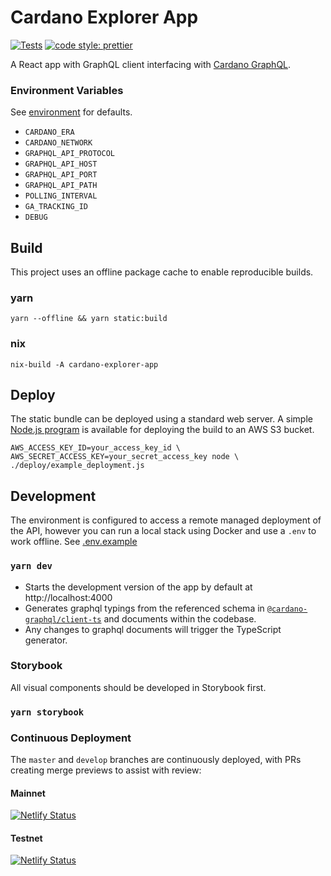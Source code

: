Cardano Explorer App
====================
[![Tests](https://github.com/input-output-hk/cardano-explorer-app/workflows/Tests/badge.svg)](https://github.com/input-output-hk/cardano-explorer-app/actions?query=workflow%3ATests)
[![code style: prettier](https://img.shields.io/badge/code_style-prettier-ff69b4.svg?style=flat-square)](https://github.com/prettier/prettier)

A React app with GraphQL client interfacing with [Cardano GraphQL](https://github.com/input-output-hk/cardano-graphql).

### Environment Variables
See [environment](source/environment.ts) for defaults.
- `CARDANO_ERA`
- `CARDANO_NETWORK`
- `GRAPHQL_API_PROTOCOL`
- `GRAPHQL_API_HOST`
- `GRAPHQL_API_PORT`
- `GRAPHQL_API_PATH`
- `POLLING_INTERVAL`
- `GA_TRACKING_ID`
- `DEBUG`

## Build
This project uses an offline package cache to enable reproducible builds.

### yarn
```console
yarn --offline && yarn static:build
```

### nix
``` console
nix-build -A cardano-explorer-app
```
## Deploy
The static bundle can be deployed using a standard web server. A simple [Node.js program](deploy/index.js) 
is available for deploying the build to an AWS S3 bucket.

```console
AWS_ACCESS_KEY_ID=your_access_key_id \
AWS_SECRET_ACCESS_KEY=your_secret_access_key node \
./deploy/example_deployment.js
```

## Development
The environment is configured to access a remote managed deployment of the API, 
however you can run a local stack using Docker and use a `.env` to work offline. 
See [.env.example](.env.example)

### `yarn dev`
- Starts the development version of the app by default at http://localhost:4000
- Generates graphql typings from the referenced schema in [`@cardano-graphql/client-ts`](https://github.com/input-output-hk/cardano-graphql/tree/master/packages/client-ts) 
and documents within the codebase.
- Any changes to graphql documents will trigger the TypeScript generator.

###  Storybook

All visual components should be developed in Storybook first.

### `yarn storybook`

### Continuous Deployment
The `master` and `develop` branches are continuously deployed, with PRs creating merge previews to assist with review:
#### Mainnet
[![Netlify Status](https://api.netlify.com/api/v1/badges/09492acb-61fd-4745-8b0e-60c8886f60d1/deploy-status)](https://cardano-explorer-mainnet.netlify.app)
#### Testnet
[![Netlify Status](https://api.netlify.com/api/v1/badges/16628b5d-b1f2-429b-a707-bbdec0564fe9/deploy-status)](https://cardano-explorer-testnet.netlify.app)
